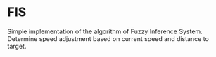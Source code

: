# FIS
Simple implementation of the algorithm of Fuzzy Inference System. Determine speed adjustment based on current speed and distance to target.
